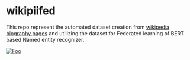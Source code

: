 # wikipiifed


This repo represent the automated dataset creation from [wikipedia biography pages](https://en.wikipedia.org/wiki/Category:Living_people) and utilizing the dataset for Federated learning of BERT based Named entity recognizer.

[![Foo](https://avatars1.githubusercontent.com/u/6571379?s=200&v=4)](http://imrsv.ai/)
